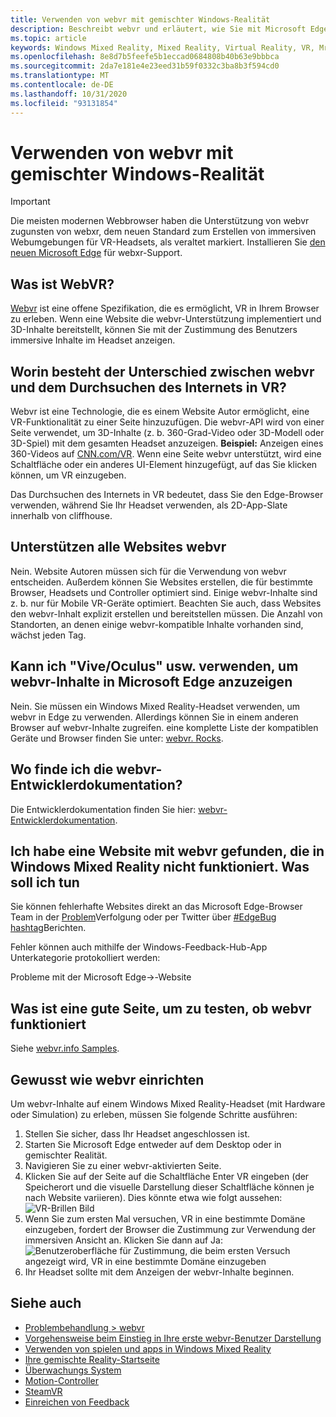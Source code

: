 ```yaml
---
title: Verwenden von webvr mit gemischter Windows-Realität
description: Beschreibt webvr und erläutert, wie Sie mit Microsoft Edge auf Windows Mixed Reality-Headsets verwendet werden.
ms.topic: article
keywords: Windows Mixed Reality, Mixed Reality, Virtual Reality, VR, Mr, webvr, Edge, Microsoft Edge, Webbrowser
ms.openlocfilehash: 8e8d7b5feefe5b1eccad0684808b40b63e9bbbca
ms.sourcegitcommit: 2da7e181e4e23eed31b59f0332c3ba8b3f594cd0
ms.translationtype: MT
ms.contentlocale: de-DE
ms.lasthandoff: 10/31/2020
ms.locfileid: "93131854"
---
```

# <a name="using-webvr-with-windows-mixed-reality"></a>Verwenden von webvr mit gemischter Windows-Realität

>[!IMPORTANT]
>Die meisten modernen Webbrowser haben die Unterstützung von webvr zugunsten von webxr, dem neuen Standard zum Erstellen von immersiven Webumgebungen für VR-Headsets, als veraltet markiert. Installieren Sie [den neuen Microsoft Edge](using-microsoft-edge.md) für webxr-Support.

## <a name="what-is-webvr"></a>Was ist WebVR?

[Webvr](https://webvr.info) ist eine offene Spezifikation, die es ermöglicht, VR in Ihrem Browser zu erleben. Wenn eine Website die webvr-Unterstützung implementiert und 3D-Inhalte bereitstellt, können Sie mit der Zustimmung des Benutzers immersive Inhalte im Headset anzeigen.

## <a name="what-is-the-difference-between-webvr-and-browsing-the-web-in-vr"></a>Worin besteht der Unterschied zwischen webvr und dem Durchsuchen des Internets in VR?

Webvr ist eine Technologie, die es einem Website Autor ermöglicht, eine VR-Funktionalität zu einer Seite hinzuzufügen. Die webvr-API wird von einer Seite verwendet, um 3D-Inhalte (z. b. 360-Grad-Video oder 3D-Modell oder 3D-Spiel) mit dem gesamten Headset anzuzeigen. **Beispiel:** Anzeigen eines 360-Videos auf [CNN.com/VR](http://cnn.com/vr). Wenn eine Seite webvr unterstützt, wird eine Schaltfläche oder ein anderes UI-Element hinzugefügt, auf das Sie klicken können, um VR einzugeben.

Das Durchsuchen des Internets in VR bedeutet, dass Sie den Edge-Browser verwenden, während Sie Ihr Headset verwenden, als 2D-App-Slate innerhalb von cliffhouse.

## <a name="do-all-websites-support-webvr"></a>Unterstützen alle Websites webvr

Nein. Website Autoren müssen sich für die Verwendung von webvr entscheiden. Außerdem können Sie Websites erstellen, die für bestimmte Browser, Headsets und Controller optimiert sind. Einige webvr-Inhalte sind z. b. nur für Mobile VR-Geräte optimiert. Beachten Sie auch, dass Websites den webvr-Inhalt explizit erstellen und bereitstellen müssen. Die Anzahl von Standorten, an denen einige webvr-kompatible Inhalte vorhanden sind, wächst jeden Tag.

## <a name="can-i-use-my-viveoculus-etc-to-view-webvr-content-in-microsoft-edge"></a>Kann ich "Vive/Oculus" usw. verwenden, um webvr-Inhalte in Microsoft Edge anzuzeigen

Nein. Sie müssen ein Windows Mixed Reality-Headset verwenden, um webvr in Edge zu verwenden. Allerdings können Sie in einem anderen Browser auf webvr-Inhalte zugreifen. eine komplette Liste der kompatiblen Geräte und Browser finden Sie unter: [webvr. Rocks](http://webvr.rocks/).

## <a name="where-can-i-find-the-webvr-developer-documentation"></a>Wo finde ich die webvr-Entwicklerdokumentation?

Die Entwicklerdokumentation finden Sie hier: [webvr-Entwicklerdokumentation](https://docs.microsoft.com/microsoft-edge/webvr/).

## <a name="ive-found-a-website-with-webvr-that-doesnt-work-in-windows-mixed-reality-what-do-i-do"></a>Ich habe eine Website mit webvr gefunden, die in Windows Mixed Reality nicht funktioniert. Was soll ich tun

Sie können fehlerhafte Websites direkt an das Microsoft Edge-Browser Team in der [Problem](https://developer.microsoft.com/en-us/microsoft-edge/platform/issues/)Verfolgung oder per Twitter über [#EdgeBug hashtag](https://blogs.windows.com/msedgedev/2016/08/11/edgebug-twitter/)Berichten.

Fehler können auch mithilfe der Windows-Feedback-Hub-App Unterkategorie protokolliert werden:

Probleme mit der Microsoft Edge->-Website

## <a name="what-is-a-good-page-to-test-if-webvr-is-working"></a>Was ist eine gute Seite, um zu testen, ob webvr funktioniert

Siehe [webvr.info Samples](http://webvr.info/samples/XX-vr-controllers.html).

## <a name="how-do-i-set-up-webvr"></a>Gewusst wie webvr einrichten

Um webvr-Inhalte auf einem Windows Mixed Reality-Headset (mit Hardware oder Simulation) zu erleben, müssen Sie folgende Schritte ausführen:

1. Stellen Sie sicher, dass Ihr Headset angeschlossen ist.
2. Starten Sie Microsoft Edge entweder auf dem Desktop oder in gemischter Realität.
3. Navigieren Sie zu einer webvr-aktivierten Seite.
4. Klicken Sie auf der Seite auf die Schaltfläche Enter VR eingeben (der Speicherort und die visuelle Darstellung dieser Schaltfläche können je nach Website variieren). Dies könnte etwa wie folgt aussehen: \
   ![VR-Brillen Bild](images/75px-enter-vr.png)
5. Wenn Sie zum ersten Mal versuchen, VR in eine bestimmte Domäne einzugeben, fordert der Browser die Zustimmung zur Verwendung der immersiven Ansicht an. Klicken Sie dann auf Ja: ![Benutzeroberfläche für Zustimmung, die beim ersten Versuch angezeigt wird, VR in eine bestimmte Domäne einzugeben](images/1053px-Webvr-consent-ui.png)
6. Ihr Headset sollte mit dem Anzeigen der webvr-Inhalte beginnen.

## <a name="see-also"></a>Siehe auch

* [Problembehandlung > webvr](webvr-questions.md)
* [Vorgehensweise beim Einstieg in Ihre erste webvr-Benutzer Darstellung](using-games-and-apps-in-windows-mixed-reality.md#how-to-get-into-your-first-webvr-experience)
* [Verwenden von spielen und apps in Windows Mixed Reality](using-games-and-apps-in-windows-mixed-reality.md)
* [Ihre gemischte Reality-Startseite](your-mixed-reality-home.md)
* [Überwachungs System](tracking-system.md)
* [Motion-Controller](controllers-in-wmr.md)
* [SteamVR](using-steamvr-with-windows-mixed-reality.md)
* [Einreichen von Feedback](filing-feedback.md)
